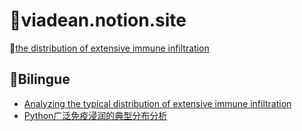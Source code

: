 # :ocean:viadean.notion.site
🔰[the distribution of extensive immune infiltration](https://viadean.notion.site/the-distribution-of-extensive-immune-infiltration-1441ae7b9a328089a7f5dc5c550b6749)
## :flags:Bilingue
- [Analyzing the typical distribution of extensive immune infiltration](https://viadean.notion.site/The-distribution-of-extensive-immune-infiltration-1441ae7b9a328089a7f5dc5c550b6749)
- [Python广泛免疫浸润的典型分布分析](https://viadean.notion.site/Python-14a1ae7b9a3280349997e0590bf618b9)
